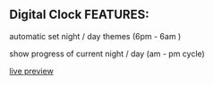 ## Digital Clock FEATURES:

automatic set night / day themes (6pm - 6am )

show progress of current night / day (am - pm cycle)

[live preview](http://spectralapps.epizy.com/clock/)
